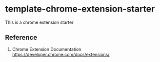# template-chrome-extension-starter

This is a chrome extension starter

## Reference

1. Chrome Extension Documentation https://developer.chrome.com/docs/extensions/
